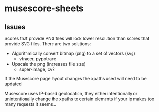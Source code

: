 # musescore-sheets

## Issues
Scores that provide PNG files will look lower resolution than scores that provide SVG files. There are two solutions: 
- Algorithmically convert bitmap (png) to a set of vectors (svg) 
    - vtracer, pypotrace
- Upscale the png (increases file size)
    - super-image, cv2

If the Musescore page layout changes the xpaths used will need to be updated

Musescore uses IP-based geolocation, they either intentionally or unintentionally change the xpaths to certain elements if your ip makes
too many requests it seems...
